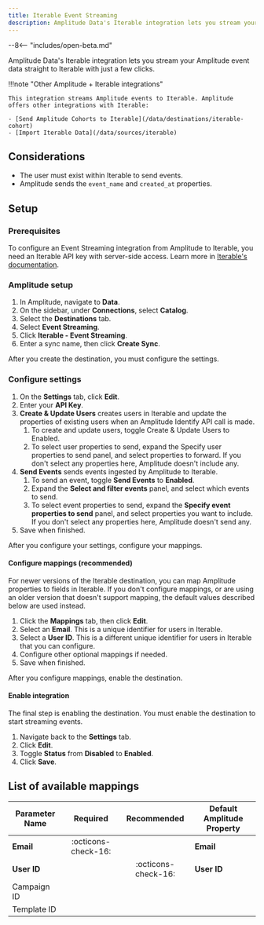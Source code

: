 ```yaml
---
title: Iterable Event Streaming
description: Amplitude Data's Iterable integration lets you stream your Amplitude event data straight to Iterable with just a few clicks.
---
```


--8<-- "includes/open-beta.md"

Amplitude Data's Iterable integration lets you stream your Amplitude event data straight to Iterable with just a few clicks.

!!!note "Other Amplitude + Iterable integrations"

    This integration streams Amplitude events to Iterable. Amplitude offers other integrations with Iterable:

    - [Send Amplitude Cohorts to Iterable](/data/destinations/iterable-cohort)
    - [Import Iterable Data](/data/sources/iterable)

## Considerations

- The user must exist within Iterable to send events.
- Amplitude sends the `event_name` and `created_at` properties.

## Setup

### Prerequisites

To configure an Event Streaming integration from Amplitude to Iterable, you need an Iterable API key with server-side access. Learn more in [Iterable's documentation](https://support.iterable.com/hc/en-us/articles/360043464871-API-Keys-#creating-api-keys).

### Amplitude setup

1. In Amplitude, navigate to **Data**.
2. On the sidebar, under **Connections**, select **Catalog**.
3. Select the **Destinations** tab.
4. Select **Event Streaming**.
5. Click **Iterable - Event Streaming**.
6. Enter a sync name, then click **Create Sync**.

After you create the destination, you must configure the settings.

### Configure settings

1. On the **Settings** tab, click **Edit**.
2. Enter your **API Key**.
3. **Create & Update Users** creates users in Iterable and update the properties of existing users when an Amplitude Identify API call is made.
      1. To create and update users, toggle Create & Update Users to Enabled.
      2. To select user properties to send, expand the Specify user properties to send panel, and select properties to forward. If you don't select any properties here, Amplitude doesn't include any.
4. **Send Events** sends events ingested by Amplitude to Iterable.
      1. To send an event, toggle **Send Events** to **Enabled**.
      2. Expand the **Select and filter events** panel, and select which events to send.
      3. To select event properties to send, expand the **Specify event properties to send** panel, and select properties you want to include. If you don't select any properties here, Amplitude doesn't send any.
5. Save when finished.

After you configure your settings, configure your mappings.

#### Configure mappings (recommended)

For newer versions of the Iterable destination, you can map Amplitude properties to fields in Iterable. If you don't configure mappings, or are using an older version that doesn't support mapping, the default values described below are used instead.

1. Click the **Mappings** tab, then click **Edit**.
2. Select an **Email**. This is a unique identifier for users in Iterable.
3. Select a **User ID**. This is a different unique identifier for users in Iterable that you can configure.
4. Configure other optional mappings if needed.
5. Save when finished.

After you configure mappings, enable the destination.

#### Enable integration

The final step is enabling the destination. You must enable the destination to start streaming events.

1. Navigate back to the **Settings** tab.
2. Click **Edit**.
3. Toggle **Status** from **Disabled** to **Enabled**.
4. Click **Save**.

## List of available mappings

| Parameter Name | Required              | Recommended           | Default Amplitude Property |
|----------------|:---------------------:|:---------------------:|----------------------------|
| **Email**      | :octicons-check-16:   |                       | **Email**                  |
| **User ID**    |                       | :octicons-check-16:   | **User ID**                |
| Campaign ID    |                       |                       |                            |
| Template ID    |                       |                       |                            |
